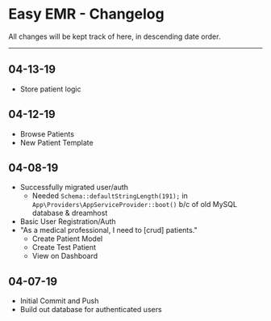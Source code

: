 # Easy EMR - Changelog
All changes will be kept track of here, in descending date order.

---
## 04-13-19
- Store patient logic

## 04-12-19
- Browse Patients
- New Patient Template

## 04-08-19
- Successfully migrated user/auth
    - Needed `Schema::defaultStringLength(191);` in `App\Providers\AppServiceProvider::boot()` b/c of old MySQL database & dreamhost
- Basic User Registration/Auth
- "As a medical professional, I need to [crud] patients."
    - Create Patient Model
    - Create Test Patient
    - View on Dashboard

## 04-07-19
- Initial Commit and Push
- Build out database for authenticated users